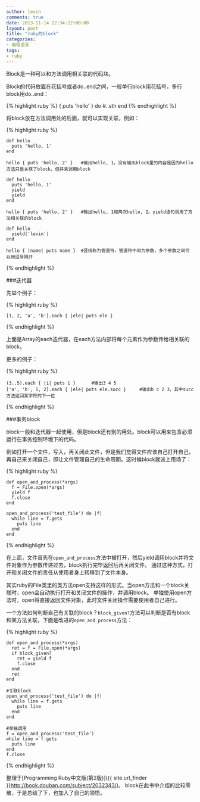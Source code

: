 ```yaml
---
author: levin
comments: true
date: 2013-11-14 22:34:22+08:00
layout: post
title: "ruby的block"
categories:
- 编程语言
tags:
- ruby
---
```


Block是一种可以和方法调用相关联的代码块。

Block的代码放置在花括号或者do..end之间，一般单行block用花括号，多行block用do..end<!-- more -->：

{% highlight ruby %}
    { puts 'hello' }
    do
      #..sth
    end
{% endhighlight %}

将block放在方法调用处的后面，就可以实现关联，例如：

{% highlight ruby %}

    def hello
      puts 'hello, 1'
    end
    
    hello { puts 'hello, 2' }   #输出hello, 1。没有输出block里的内容是因为hello方法只是关联了block，但并未调用block
    
    def hello
      puts 'hello, 1'
      yield
      yield
    end
    
    hello { puts 'hello, 2' }   #输出hello, 1和两次hello, 2。yield语句调用了方法相关联的block

    def hello
      yield('levin')
    end
    
    hello { |name| puts name }  #竖线称为管道符，管道符中间为参数，多个参数之间可以用逗号隔开

{% endhighlight %}

###迭代器

先举个例子：

{% highlight ruby %}

    [1, 2, 'a', 'b'].each { |ele| puts ele }

{% endhighlight %}

上面是Array的each迭代器，在each方法内部将每个元素作为参数传给相关联的block。

更多的例子：

{% highlight ruby %}

    (3..5).each { |i| puts i }      #输出3 4 5
    ['a', 'b', 1, 2].each { |ele| puts ele.succ }     #输出b c 2 3，其中succ方法返回某字符的下一位

{% endhighlight %}

###事务block

block一般和迭代器一起使用，但是block还有别的用处。block可以用来包含必须运行在事务控制环境下的代码。

例如打开一个文件，写入，再关闭此文件，但是我们觉得文件应该自己打开自己，再自己来关闭自己，即让文件管理自己的生命周期。这时候block就派上用场了：

{% highlight ruby %}

    def open_and_process(*args)
      f = File.open(*args)
      yield f
      f.close
    end
    
    open_and_process('test_file') do |f|
      while line = f.gets
        puts line
      end
    end

{% endhighlight %}

在上面，文件首先在`open_and_process`方法中被打开，然后yield调用block并将文件对象作为参数传递过去，block执行完毕返回后再关闭文件。
通过这种方式，打开和关闭文件的责任从使用者身上转移到了文件本身。

其实ruby的File类里的类方法open支持这样的形式。当open方法和一个block关联时，open会自动执行打开和关闭文件的操作，并调用block。
单独使用open方法时，open将直接返回文件对象，此时文件关闭操作需要使用者自己进行。

一个方法如何判断自己有关联的block？`block_given?`方法可以判断是否有block和某方法关联，下面是改进的`open_and_process`方法：

{% highlight ruby %}

    def open_and_process(*args)
      ret = f = File.open(*args)
      if block_given?
        ret = yield f
        f.close
      end
      ret
    end
    
    #关联block
    open_and_process('test_file') do |f|
      while line = f.gets
        puts line
      end
    end
    
    #单独调用
    f = open_and_process('test_file')
    while line = f.gets
      puts line
    end
    f.close

{% endhighlight %}

整理于[Programming Ruby中文版(第2版)]({{ site.url_finder }}http://book.douban.com/subject/2032343/)。
block在此书中介绍的比较零散，于是总结了下，也加入了自己的领悟。

